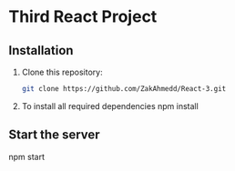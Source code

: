 # Third React Project

## Installation

1. Clone this repository:
   ```bash
   git clone https://github.com/ZakAhmedd/React-3.git
   ```

2. To install all required dependencies
      npm install

## Start the server

npm start